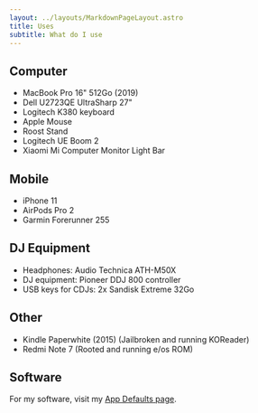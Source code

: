 ```yaml
---
layout: ../layouts/MarkdownPageLayout.astro
title: Uses
subtitle: What do I use
---
```


## Computer

- MacBook Pro 16" 512Go (2019)
- Dell U2723QE UltraSharp 27"
- Logitech K380 keyboard
- Apple Mouse
- Roost Stand
- Logitech UE Boom 2
- Xiaomi Mi Computer Monitor Light Bar

## Mobile

- iPhone 11
- AirPods Pro 2
- Garmin Forerunner 255

## DJ Equipment

- Headphones: Audio Technica ATH-M50X
- DJ equipment: Pioneer DDJ 800 controller
- USB keys for CDJs: 2x Sandisk Extreme 32Go

## Other

- Kindle Paperwhite (2015) (Jailbroken and running KOReader)
- Redmi Note 7 (Rooted and running e/os ROM)

## Software

For my software, visit my [App Defaults page](/defaults).
